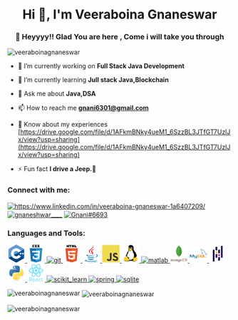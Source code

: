 <h1 align="center">Hi 👋, I'm Veeraboina Gnaneswar</h1>
<h3 align="center">💫 Heyyyy!! Glad You are here , Come i will take you through</h3>

<p align="left"> <img src="https://komarev.com/ghpvc/?username=veeraboinagnaneswar&label=Profile%20views&color=0e75b6&style=flat" alt="veeraboinagnaneswar" /> </p>

- 🔭 I’m currently working on **Full Stack Java Development**

- 🌱 I’m currently learning **Jull stack Java,Blockchain**

- 💬 Ask me about **Java,DSA**

- 📫 How to reach me **gnani6301@gmail.com**

- 📄 Know about my experiences [https://drive.google.com/file/d/1AFkmBNky4ueM1_6SzzBL3JTfGT7UzlJx/view?usp=sharing](https://drive.google.com/file/d/1AFkmBNky4ueM1_6SzzBL3JTfGT7UzlJx/view?usp=sharing)

- ⚡ Fun fact **I drive a Jeep.🚙**

<h3 align="left">Connect with me:</h3>
<p align="left">
<a href="https://linkedin.com/in/https://www.linkedin.com/in/veeraboina-gnaneswar-1a6407209/" target="blank"><img align="center" src="https://raw.githubusercontent.com/rahuldkjain/github-profile-readme-generator/master/src/images/icons/Social/linked-in-alt.svg" alt="https://www.linkedin.com/in/veeraboina-gnaneswar-1a6407209/" height="30" width="40" /></a>
<a href="https://instagram.com/gnaneshwar____" target="blank"><img align="center" src="https://raw.githubusercontent.com/rahuldkjain/github-profile-readme-generator/master/src/images/icons/Social/instagram.svg" alt="gnaneshwar____" height="30" width="40" /></a>
<a href="https://discord.gg/Gnani#6693" target="blank"><img align="center" src="https://raw.githubusercontent.com/rahuldkjain/github-profile-readme-generator/master/src/images/icons/Social/discord.svg" alt="Gnani#6693" height="30" width="40" /></a>
</p>

<h3 align="left">Languages and Tools:</h3>
<p align="left"> <a href="https://www.w3schools.com/cpp/" target="_blank" rel="noreferrer"> <img src="https://raw.githubusercontent.com/devicons/devicon/master/icons/cplusplus/cplusplus-original.svg" alt="cplusplus" width="40" height="40"/> </a> <a href="https://www.w3schools.com/css/" target="_blank" rel="noreferrer"> <img src="https://raw.githubusercontent.com/devicons/devicon/master/icons/css3/css3-original-wordmark.svg" alt="css3" width="40" height="40"/> </a> <a href="https://git-scm.com/" target="_blank" rel="noreferrer"> <img src="https://www.vectorlogo.zone/logos/git-scm/git-scm-icon.svg" alt="git" width="40" height="40"/> </a> <a href="https://www.w3.org/html/" target="_blank" rel="noreferrer"> <img src="https://raw.githubusercontent.com/devicons/devicon/master/icons/html5/html5-original-wordmark.svg" alt="html5" width="40" height="40"/> </a> <a href="https://www.java.com" target="_blank" rel="noreferrer"> <img src="https://raw.githubusercontent.com/devicons/devicon/master/icons/java/java-original.svg" alt="java" width="40" height="40"/> </a> <a href="https://developer.mozilla.org/en-US/docs/Web/JavaScript" target="_blank" rel="noreferrer"> <img src="https://raw.githubusercontent.com/devicons/devicon/master/icons/javascript/javascript-original.svg" alt="javascript" width="40" height="40"/> </a> <a href="https://www.linux.org/" target="_blank" rel="noreferrer"> <img src="https://raw.githubusercontent.com/devicons/devicon/master/icons/linux/linux-original.svg" alt="linux" width="40" height="40"/> </a> <a href="https://www.mathworks.com/" target="_blank" rel="noreferrer"> <img src="https://upload.wikimedia.org/wikipedia/commons/2/21/Matlab_Logo.png" alt="matlab" width="40" height="40"/> </a> <a href="https://www.mongodb.com/" target="_blank" rel="noreferrer"> <img src="https://raw.githubusercontent.com/devicons/devicon/master/icons/mongodb/mongodb-original-wordmark.svg" alt="mongodb" width="40" height="40"/> </a> <a href="https://www.mysql.com/" target="_blank" rel="noreferrer"> <img src="https://raw.githubusercontent.com/devicons/devicon/master/icons/mysql/mysql-original-wordmark.svg" alt="mysql" width="40" height="40"/> </a> <a href="https://pandas.pydata.org/" target="_blank" rel="noreferrer"> <img src="https://raw.githubusercontent.com/devicons/devicon/2ae2a900d2f041da66e950e4d48052658d850630/icons/pandas/pandas-original.svg" alt="pandas" width="40" height="40"/> </a> <a href="https://www.python.org" target="_blank" rel="noreferrer"> <img src="https://raw.githubusercontent.com/devicons/devicon/master/icons/python/python-original.svg" alt="python" width="40" height="40"/> </a> <a href="https://reactjs.org/" target="_blank" rel="noreferrer"> <img src="https://raw.githubusercontent.com/devicons/devicon/master/icons/react/react-original-wordmark.svg" alt="react" width="40" height="40"/> </a> <a href="https://scikit-learn.org/" target="_blank" rel="noreferrer"> <img src="https://upload.wikimedia.org/wikipedia/commons/0/05/Scikit_learn_logo_small.svg" alt="scikit_learn" width="40" height="40"/> </a> <a href="https://spring.io/" target="_blank" rel="noreferrer"> <img src="https://www.vectorlogo.zone/logos/springio/springio-icon.svg" alt="spring" width="40" height="40"/> </a> <a href="https://www.sqlite.org/" target="_blank" rel="noreferrer"> <img src="https://www.vectorlogo.zone/logos/sqlite/sqlite-icon.svg" alt="sqlite" width="40" height="40"/> </a> </p>

<p><img align="left" src="https://github-readme-stats.vercel.app/api/top-langs?username=veeraboinagnaneswar&show_icons=true&locale=en&layout=compact" alt="veeraboinagnaneswar" /></p>

<p>&nbsp;<img align="center" src="https://github-readme-stats.vercel.app/api?username=veeraboinagnaneswar&show_icons=true&locale=en" alt="veeraboinagnaneswar" /></p>

<p><img align="center" src="https://github-readme-streak-stats.herokuapp.com/?user=veeraboinagnaneswar&" alt="veeraboinagnaneswar" /></p>
